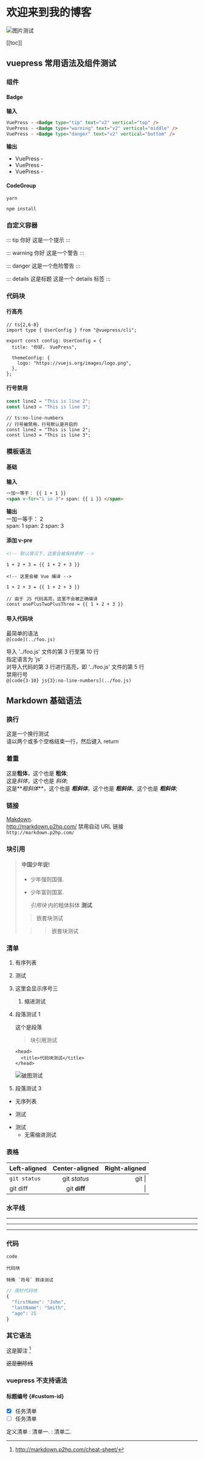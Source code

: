 # 欢迎来到我的博客

<img :src="$withBase('/image/home.jpg')" alt="图片测试">

[[toc]]

## vuepress 常用语法及组件测试

### 组件

#### Badge

**输入**

```md
VuePress - <Badge type="tip" text="v2" vertical="top" />
VuePress - <Badge type="warning" text="v2" vertical="middle" />
VuePress - <Badge type="danger" text="v2" vertical="bottom" />
```

**输出**

- VuePress - <Badge type="tip" text="v2" vertical="top" />
- VuePress - <Badge type="warning" text="v2" vertical="middle" />
- VuePress - <Badge type="danger" text="v2" vertical="bottom" />

#### CodeGroup

<CodeGroup>
  <CodeGroupItem title="YARN">

```bash:no-line-numbers
yarn
```

  </CodeGroupItem>

  <CodeGroupItem title="NPM" active>

```bash:no-line-numbers
npm install
```

  </CodeGroupItem>
</CodeGroup>

### 自定义容器

::: tip 你好
这是一个提示
:::

::: warning 你好
这是一个警告
:::

::: danger
这是一个危险警告
:::

::: details 这是标题
这是一个 details 标签
:::

### 代码块

#### 行高亮

```ts{2,6-8}
// ts{2,6-8}
import type { UserConfig } from "@vuepress/cli";

export const config: UserConfig = {
  title: "你好， VuePress",

  themeConfig: {
    logo: "https://vuejs.org/images/logo.png",
  },
};
```

#### 行号禁用

```ts
const line2 = "This is line 2";
const line3 = "This is line 3";
```

```ts:no-line-numbers
// ts:no-line-numbers
// 行号被禁用，行号默认是开启的
const line2 = "This is line 2";
const line3 = "This is line 3";
```

### 模板语法

#### 基础

**输入**

```md
一加一等于： {{ 1 + 1 }}
<span v-for="i in 3"> span: {{ i }} </span>
```

**输出**  
一加一等于： 2  
span: 1 span: 2 span: 3

#### 添加 v-pre

```md
<!-- 默认情况下，这里会被保持原样 -->

1 + 2 + 3 = {{ 1 + 2 + 3 }}
```

```md:no-v-pre
<!-- 这里会被 Vue 编译 -->

1 + 2 + 3 = {{ 1 + 2 + 3 }}
```

```js:no-v-pre
// 由于 JS 代码高亮，这里不会被正确编译
const onePlusTwoPlusThree = {{ 1 + 2 + 3 }}
```

#### 导入代码块

最简单的语法  
`@[code](../foo.js)`

导入 '../foo.js' 文件的第 3 行至第 10 行  
指定语言为 'js'  
对导入代码的第 3 行进行高亮，即 '../foo.js' 文件的第 5 行  
禁用行号  
`@[code{3-10} js{3}:no-line-numbers](../foo.js)`

## Markdown 基础语法

### 换行

这是一个换行测试  
请以两个或多个空格结束一行，然后键入 return

### 着重

这是**粗体**，这个也是 **粗体**;  
这是*斜体*，这个也是 _斜体_;  
这是**_粗斜体_**，这个也是 **_粗斜体_**，这个也是 **_粗斜体_**，这个也是 **_粗斜体_**;

### 链接

[Makdown](http://markdown.p2hp.com/).  
http://markdown.p2hp.com/
禁用自动 URL 链接  
`http://markdown.p2hp.com/`

### 块引用

> #### 中国少年说!
>
> - 少年强则国强.
> - 少年富则国富.
>
>   _引用块_ 内的粗体斜体 **测试**.
>
> > 嵌套块测试
>
> > > 嵌套块测试

### 清单

1.  有序列表
2.  测试
3.  这里会显示序号三
    1. 缩进测试
4.  段落测试 1

    这个是段落

    > 块引用测试

        <head>
          <title>代码块测试</title>
        </head>

    ![破图测试](https://d33wubrfki0l68.cloudfront.net/e7ed9fe4bafe46e275c807d63591f85f9ab246ba/e2d28/assets/images/tux.png)

5.  段落测试 3

- 无序列表

* 测试

- 测试
  - 无需缩进测试

### 表格

| Left-aligned | Center-aligned | Right-aligned |
| :----------- | :------------: | ------------: |
| `git status` |  git _status_  |    git &#124; |
| git diff     |  git **diff**  |            \| |

### 水平线

---

---

---

### 代码

`code`

    代码块

`` 特殊 `符号` 转译测试 ``

```js
// 围栏代码块
{
  "firstName": "John",
  "lastName": "Smith",
  "age": 25
}
```

### 其它语法

这是脚注 [^1]

[^1]: http://markdown.p2hp.com/cheat-sheet/

~~这是删除线~~

### vuepress 不支持语法

#### 标题编号 {#custom-id}

- [x] 任务清单
- [ ] 任务清单

定义清单
: 清单一.
: 清单二.
